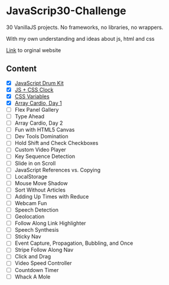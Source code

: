 # JavaScrip30-Challenge

30 VanillaJS projects. No frameworks, no libraries, no wrappers.

With my own understanding and ideas about js, html and css

[Link](https://javascript30.com/) to orginal website

## Content
 - [x] [JavaScript Drum Kit](https://github.com/zzkzzzz/JavaScript30-Challenge/tree/master/01%20-%20Drum%20Kit)
 - [x] [JS + CSS Clock](https://github.com/zzkzzzz/JavaScript30-Challenge/tree/master/02%20-%20JS%20and%20CSS%20Clock)
 - [x] [CSS Variables](https://github.com/zzkzzzz/JavaScript30-Challenge/tree/master/03%20-%20CSS%20Variables)
 - [x] [Array Cardio, Day 1](https://github.com/zzkzzzz/JavaScript30-Challenge/tree/master/04%20-%20Array%20Cardio%20Day%201)
 - [ ] Flex Panel Gallery
 - [ ] Type Ahead
 - [ ] Array Cardio, Day 2
 - [ ] Fun with HTML5 Canvas
 - [ ] Dev Tools Domination
 - [ ] Hold Shift and Check Checkboxes
 - [ ] Custom Video Player
 - [ ] Key Sequence Detection
 - [ ] Slide in on Scroll
 - [ ] JavaScript References vs. Copying
 - [ ] LocalStorage
 - [ ] Mouse Move Shadow
 - [ ] Sort Without Articles
 - [ ] Adding Up Times with Reduce
 - [ ] Webcam Fun
 - [ ] Speech Detection
 - [ ] Geolocation
 - [ ] Follow Along Link Highlighter
 - [ ] Speech Synthesis
 - [ ] Sticky Nav
 - [ ] Event Capture, Propagation, Bubbling, and Once
 - [ ] Stripe Follow Along Nav
 - [ ] Click and Drag
 - [ ] Video Speed Controller
 - [ ] Countdown Timer
 - [ ] Whack A Mole
